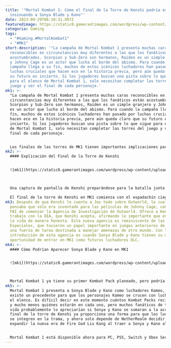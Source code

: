 ```yaml
---
title: '"Mortal Kombat 1: Cómo el final de la Torre de Kenshi podría estar
  insinuando a Sonya Blade y Kano"'
date: 2023-09-29T06:10:31.897Z
featuredimage: https://static0.gamerantimages.com/wordpress/wp-content/uploads/2023/09/mortal-kombat-1-kenshi-tower-ending.jpg?q=50&fit=contain&w=1140&h=&dpr=1.5
categoria: Gaming
tags:
  - "#Gaming.#MortalKombat1"
  - "#MK1"
short-description: '"La campaña de Mortal Kombat 1 presenta muchas caras
  reconocibles en circunstancias muy diferentes a las que los fanáticos están
  acostumbrados. Scorpion y Sub-Zero son hermanos, Raiden es un simple granjero
  y Johnny Cage es un actor que lucha al borde del abismo. Para cuando la
  campaña llega a su fin, muchos de estos icónicos luchadores han pasado por
  luchas cruciales que hacen eco en la historia previa, pero aún queda claro que
  su futuro es incierto. Si los jugadores buscan una pista sobre lo que sigue
  para el elenco de Mortal Kombat 1, solo necesitan completar las torres del
  juego y ver el final de cada personaje.'
mk1: >-
  "La campaña de Mortal Kombat 1 presenta muchas caras reconocibles en
  circunstancias muy diferentes a las que los fanáticos están acostumbrados.
  Scorpion y Sub-Zero son hermanos, Raiden es un simple granjero y Johnny Cage
  es un actor que lucha al borde del abismo. Para cuando la campaña llega a su
  fin, muchos de estos icónicos luchadores han pasado por luchas cruciales que
  hacen eco en la historia previa, pero aún queda claro que su futuro es
  incierto. Si los jugadores buscan una pista sobre lo que sigue para el elenco
  de Mortal Kombat 1, solo necesitan completar las torres del juego y ver el
  final de cada personaje.


  Los finales de las torres de MK1 tienen importantes implicaciones para una secuela, ya que cada uno de ellos sirve como epílogo para cada luchador. Si bien muchos de ellos podrían afectar en gran medida a la narrativa futura de NetherRealm, un final de torre también podría estar configurando posibles luchadores DLC. Ese sería el final de Kenshi Takahashi, quien sufre una gran cantidad de pérdidas pero también gana una gran cantidad de poder en MK1. En un movimiento que crea un vínculo con la trama previa de Mortal Kombat, el final de la torre de Kenshi podría servir para insinuar la adición de los favoritos de los fanáticos Sonya Blade y Kano como luchadores DLC en un futuro Kombat Pack.
mk2: >-
  #### Explicación del Final de la Torre de Kenshi


  ![mk1](https://static0.gamerantimages.com/wordpress/wp-content/uploads/2023/06/mortal-kombat-1-character-bios-kenshi.jpg?q=50&fit=crop&w=1500&dpr=1.5 "mk1")



  Una captura de pantalla de Kenshi preparándose para la batalla junto a Jax en Mortal Kombat 1.

  El final de la torre de Kenshi en MK1 comienza con el espadachín ciego persiguiendo el objetivo que tenía al comienzo de la campaña, restaurar el honor del nombre de su familia. Mientras lucha contra la Yakuza, Kenshi encuentra un aliado con el que muchos fanáticos de MK deberían estar familiarizados. Jackson Briggs, más conocido como Jax, se une a Kenshi en su lucha contra la pandilla. Jax trabaja con Kenshi solo brevemente, pero eso cambia cuando Shang Tsung intenta robar la espada de Kenshi frente a Jax. Es aquí donde Jax se expone por primera vez al mundo fuera de Earthrealm, lo que lo motiva a crear una agencia gubernamental para manejar tal revelación.
mk3: Después de que Kenshi le cuenta a Jax todo sobre Outworld, lo cual Briggs
  pensaba que solo era inventado para las películas de Johnny Cage, convence al
  FBI de comenzar la Agencia de Investigación de Outworld. Ofrece a Kenshi un
  trabajo con la OIA, que Kenshi acepta, afirmando lo importante que es ganarse
  la vida de manera honesta. Esta nueva agencia es reminiscente de las Fuerzas
  Especiales, que tuvieron un papel importante en juegos anteriores de MK como
  una fuerza de tarea destinada a manejar amenazas de otro mundo. Con la
  introducción de esta agencia es cuando Sonya Blade y Kano tienen su mejor
  oportunidad de entrar en MK1 como futuros luchadores DLC.
mk4: >-
  #### Cómo Podrían Aparecer Sonya Blade y Kano en MK1


  ![mk1](https://static0.gamerantimages.com/wordpress/wp-content/uploads/2023/09/mortal-kombat-1-kano-kameo.jpg?q=50&fit=crop&w=1500&dpr=1.5 "mk1")



  Mortal Kombat 1 ya tiene su primer Kombat Pack planeado, pero podría haber espacio en un segundo Kombat Pack para Sonya Blade y Kano. Ahora que se ha establecido la OIA, Sonya podría ser presentada como una nueva recluta para la agencia que trabaja en estrecha colaboración con Jax y Kenshi. Kano podría desempeñar su papel habitual como líder de los Black Dragon, causando problemas para la OIA mientras investigan disturbios en Outworld. Es posible que no obtengan mucho desarrollo si MK1 no incluye contenido descargable de historia junto con Sonya y Kano, pero su estatus como luchadores icónicos de MK probablemente requeriría poco de eso.
mk5: >-
  Mortal Kombat 1 presenta a Sonya Blade y Kano como luchadores Kameo, pero ya
  existe un precedente para que los personajes Kameo se crucen con luchadores en
  el elenco. Es difícil decir en este momento cuántos Kombat Packs recibirá MK1,
  y mucho menos quiénes estarán en cada uno, pero muchos fanáticos de toda la
  vida probablemente lo apreciarían si Sonya y Kano se sumaran a la acción. El
  final de la torre de Kenshi ya proporciona una forma para que los luchadores
  se integren en la trama, y ahora solo depende de NetherRealm decidir si quiere
  expandir la nueva era de Fire God Liu Kang al traer a Sonya y Kano al juego.


  Mortal Kombat 1 está disponible ahora para PC, PS5, Switch y Xbox Series X/S."
---
```

